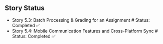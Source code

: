 ## Story Status

- Story 5.3: Batch Processing & Grading for an Assignment # Status: Completed ✅
- Story 5.4: Mobile Communication Features and Cross-Platform Sync # Status: Completed ✅